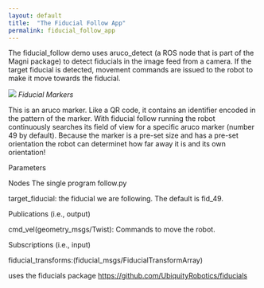 ```yaml
---
layout: default
title:  "The Fiducial Follow App"
permalink: fiducial_follow_app
---
```


The fiducial_follow demo uses aruco_detect (a ROS node that is part of the Magni package) to detect fiducials in the image feed from a camera. If the target fiducial is detected, movement commands are issued to the robot to make it move towards the fiducial.

![](fiducial.png)
*Fiducial Markers*

This is an aruco marker. Like a QR code, it contains an identifier encoded in the pattern of the marker.  With fiducial follow running the robot continuously searches its field of view for a specific aruco marker (number 49 by default). Because the marker is a pre-set size and has a pre-set orientation the robot can determinet how far away it is and its own orientation!

Parameters

Nodes
The single program follow.py

target_fiducial: the fiducial we are following. The default is fid_49.

Publications (i.e., output)

cmd_vel(geometry_msgs/Twist): Commands to move the robot.

Subscriptions (i.e., input)

fiducial_transforms:(fiducial_msgs/FiducialTransformArray)

uses the fiducials package https://github.com/UbiquityRobotics/fiducials
